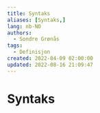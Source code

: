 ```yaml
---
title: Syntaks
aliases: [Syntaks,]
lang: nb-NO
authors:
  - Sondre Grønås
tags:
  - Definisjon
created: 2022-04-09 02:00:00
updated: 2022-08-16 21:09:47
---
```

# Syntaks
